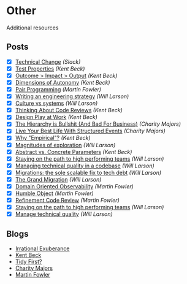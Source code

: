 # Other

Additional resources

## Posts

- [x] [Technical Change](https://slack.engineering/how-big-technical-changes-happen-at-slack/) *(<cite>Slack</cite>)*
- [x] [Test Properties](https://medium.com/@kentbeck_7670/test-desiderata-94150638a4b3) *(<cite>Kent Beck</cite>)*
- [x] [Outcome > Impact > Output](https://medium.com/@kentbeck_7670/outcome-over-output-also-impact-and-effort-8f9eb0ce0dbb) *(<cite>Kent Beck</cite>)*
- [x] [Dimensions of Autonomy](https://medium.com/@kentbeck_7670/dimensions-of-autonomy-89c2fda1e571) *(<cite>Kent Beck</cite>)*
- [x] [Pair Programming](https://martinfowler.com/articles/on-pair-programming.html) *(<cite>Martin Fowler</cite>)*
- [x] [Writing an engineering strategy](https://lethain.com/eng-strategies/) *(<cite>Will Larson</cite>)*
- [x] [Culture vs systems](https://lethain.com/culture-vs-systems/) *(<cite>Will Larson</cite>)*
- [x] [Thinking About Code Reviews](https://tidyfirst.substack.com/p/thinking-about-code-review) *(<cite>Kent Beck</cite>)*
- [x] [Design Play at Work](https://tidyfirst.substack.com/p/design-play-at-work) *(<cite>Kent Beck</cite>)*
- [x] [The Hierarchy is Bullshit (And Bad For Business)](https://charity.wtf/2022/09/23/the-hierarchy-is-bullshit-and-bad-for-business/) *(<cite>Charity Majors</cite>)*
- [x] [Live Your Best Life With Structured Events](https://charity.wtf/2022/08/15/live-your-best-life-with-structured-events/) *(<cite>Charity Majors</cite>)*
- [x] [Why "Empirical"?](https://tidyfirst.substack.com/p/why-empirical) *(<cite>Kent Beck</cite>)*
- [x] [Magnitudes of exploration](https://lethain.com/magnitudes-of-exploration/) *(<cite>Will Larson</cite>)*
- [x] [Abstract vs. Concrete Parameters](https://tidyfirst.substack.com/p/abstract-vs-concrete-parameters) *(<cite>Kent Beck</cite>)*
- [x] [Staying on the path to high performing teams](https://lethain.com/durably-excellent-teams/) *(<cite>Will Larson</cite>)*
- [x] [Managing technical quality in a codebase](https://lethain.com/managing-technical-quality/) *(<cite>Will Larson</cite>)*
- [x] [Migrations: the sole scalable fix to tech debt](https://lethain.com/migrations/) *(<cite>Will Larson</cite>)*
- [x] [The Grand Migration](https://lethain.com/grand-migration/) *(<cite>Will Larson</cite>)*
- [x] [Domain Oriented Observability](https://martinfowler.com/articles/domain-oriented-observability.html) *(<cite>Martin Fowler</cite>)*
- [x] [Humble Object](https://martinfowler.com/bliki/HumbleObject.html) *(<cite>Martin Fowler</cite>)*
- [x] [Refinement Code Review](https://martinfowler.com/bliki/RefinementCodeReview.html) *(<cite>Martin Fowler</cite>)*
- [x] [Staying on the path to high performing teams](https://lethain.com/durably-excellent-teams/) *(<cite>Will Larson</cite>)*
- [x] [Manage technical quality](https://staffeng.com/guides/manage-technical-quality/) *(<cite>Will Larson</cite>)*
## Blogs

- [Irrational Exuberance](https://lethain.com/)
- [Kent Beck](https://medium.com/@kentbeck_7670)
- [Tidy First?](https://tidyfirst.substack.com/)
- [Charity Majors](https://charity.wtf/)
- [Martin Fowler](https://martinfowler.com/tags/)

